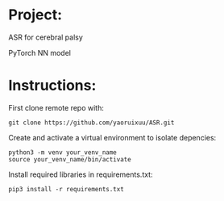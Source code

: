# Project:
ASR for cerebral palsy

PyTorch NN model

# Instructions:

First clone remote repo with:
```
git clone https://github.com/yaoruixuu/ASR.git
```

Create and activate a virtual environment to isolate depencies:
```
python3 -m venv your_venv_name
source your_venv_name/bin/activate
```

Install required libraries in requirements.txt:
```
pip3 install -r requirements.txt
```
